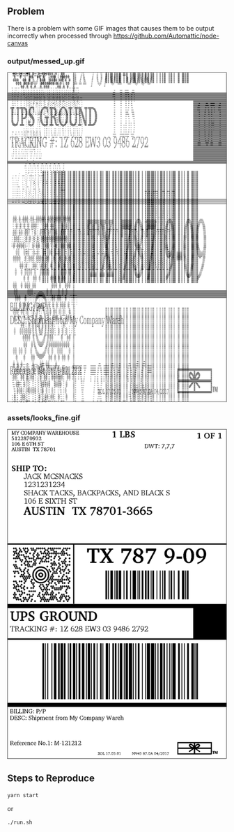 ## Problem
There is a problem with some GIF images that causes them to be output incorrectly when processed through https://github.com/Automattic/node-canvas

### output/messed_up.gif
![alt text](./output/messed_up.gif "Messed Up")

### assets/looks_fine.gif
![alt text](./assets/looks_fine.gif "Looks Fine")

## Steps to Reproduce
```bash
yarn start
```
or
```bash
./run.sh
```
